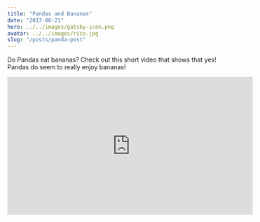 ```yaml
---
title: "Pandas and Bananas"
date: "2017-08-21"
hero: ../../images/gatsby-icon.png
avatar: ../../images/rico.jpg
slug: "/posts/panda-post"
---
```


Do Pandas eat bananas? Check out this short video that shows that yes! Pandas do
seem to really enjoy bananas!

<iframe width="560" height="315" src="https://www.youtube.com/embed/4SZl1r2O_bY" frameborder="0" allowfullscreen></iframe>

